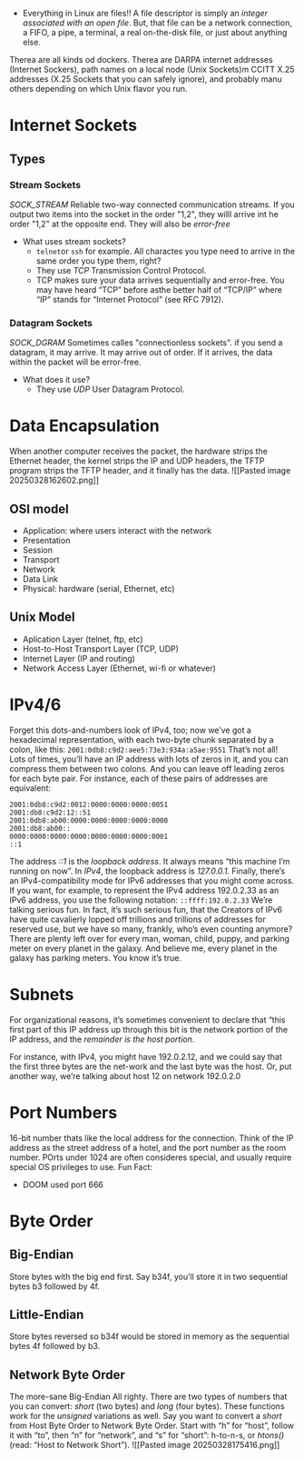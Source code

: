 - Everything in Linux are files!!
A file descriptor is simply an *integer associated with an open file*. But, that file can be a network connection, a FIFO, a pipe, a terminal, a real on-the-disk file, or just about anything else.

Therea are all kinds od dockers. Therea are DARPA internet addresses (Internet Sockers), path names on a local node (Unix Sockets)m CCITT X.25 addresses (X.25 Sockets that you can safely ignore), and probably manu others depending on which Unix flavor you run.

# Internet Sockets
## Types
### Stream Sockets
*SOCK_STREAM*
Reliable two-way connected communication streams. If you output two items into the socket in the order "1,2", they willl arrive int he order "1,2" at the opposite end. They will also be *error-free*

- What uses stream sockets?
	- `telnet`or `ssh` for example. All charactes you type need to arrive in the same order you type them, right? 
	- They use *TCP* Transmission Control Protocol. 
	- TCP makes sure your data arrives sequentially and error-free. You may have heard “TCP” before asthe better half of “TCP/IP” where “IP” stands for “Internet Protocol” (see RFC 7912).

### Datagram Sockets
*SOCK_DGRAM*
Sometimes calles "connectionless sockets". if you send a datagram, it may arrive. It may arrive out of order. If it arrives, the data within the packet will be error-free.
- What does it use?
	- They use *UDP* User Datagram Protocol.
# Data Encapsulation
When another computer receives the packet, the hardware strips the Ethernet header, the kernel strips the IP and UDP headers, the TFTP program strips the TFTP header, and it finally has the data.
![[Pasted image 20250328162602.png]]
## OSI model
- Application: where users interact with the network
- Presentation
- Session
- Transport
- Network
- Data Link
- Physical: hardware (serial, Ethernet, etc)
## Unix Model
- Aplication Layer (telnet, ftp, etc)
- Host-to-Host Transport Layer (TCP, UDP)
- Internet Layer (IP and routing)
- Network Access Layer (Ethernet, wi-fi or whatever)
# IPv4/6
Forget this dots-and-numbers look of IPv4, too; now we’ve got a hexadecimal representation, with each two-byte chunk separated by a colon, like this:
`2001:0db8:c9d2:aee5:73e3:934a:a5ae:9551`
That’s not all! Lots of times, you’ll have an IP address with lots of zeros in it, and you can compress them between two colons. And you can leave off leading zeros for each byte pair. For instance, each of these pairs of addresses are equivalent:
```
2001:0db8:c9d2:0012:0000:0000:0000:0051
2001:db8:c9d2:12::51
2001:0db8:ab00:0000:0000:0000:0000:0000
2001:db8:ab00::
0000:0000:0000:0000:0000:0000:0000:0001
::1
```
The address *::1* is the *loopback address*. It always means “this machine I’m running on now”. In *IPv4*, the loopback address is *127.0.0.1.*
Finally, there’s an IPv4-compatibility mode for IPv6 addresses that you might come across. If you want, for example, to represent the IPv4 address 192.0.2.33 as an IPv6 address, you use the following notation:
`::ffff:192.0.2.33`
We’re talking serious fun.
In fact, it’s such serious fun, that the Creators of IPv6 have quite cavalierly lopped off trillions and trillions of addresses for reserved use, but we have so many, frankly, who’s even counting anymore? There are plenty left over for every man, woman, child, puppy, and parking meter on every planet in the galaxy. And believe me, every planet in the galaxy has parking meters. You know it’s true.

# Subnets
For organizational reasons, it’s sometimes convenient to declare that “this first part of this IP address up through this bit is the network portion of the IP address, and the *remainder is the host portion*.

For instance, with IPv4, you might have 192.0.2.12, and we could say that the first three bytes are the net-work and the last byte was the host. Or, put another way, we’re talking about host 12 on network 192.0.2.0
# Port Numbers
16-bit number thats like the local address for the connection.
Think of the IP address as the street address of a hotel, and the port number as the room number.
POrts under 1024 are often consideres special, and usually require special OS privileges to use.
Fun Fact:
- DOOM used port 666

# Byte Order
## Big-Endian
Store bytes with the big end first.
Say b34f, you’ll store it in two sequential bytes b3 followed by 4f.
## Little-Endian
Store bytes reversed
so b34f would be stored in memory as the sequential bytes 4f followed by b3.

## Network Byte Order
The more-sane Big-Endian
All righty. There are two types of numbers that you can convert: *short* (two bytes) and *long* (four bytes).
These functions work for the *unsigned* variations as well. Say you want to convert a *short* from Host Byte Order to Network Byte Order. Start with “h” for “host”, follow it with “to”, then “n” for “network”, and “s” for “short”: h-to-n-s, or *htons()* (read: “Host to Network Short”).
![[Pasted image 20250328175416.png]]